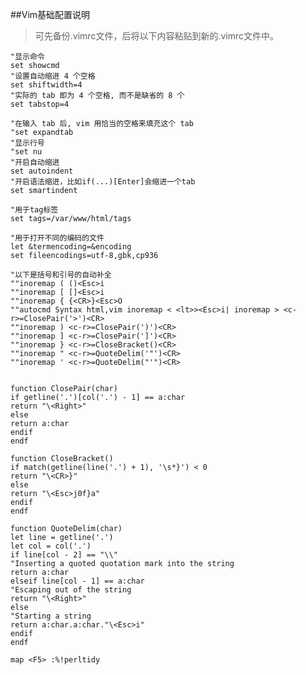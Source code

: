 
##Vim基础配置说明

>可先备份.vimrc文件，后将以下内容粘贴到新的.vimrc文件中。


    "显示命令
    set showcmd
    "设置自动缩进 4 个空格
    set shiftwidth=4
    "实际的 tab 即为 4 个空格, 而不是缺省的 8 个
    set tabstop=4

    "在输入 tab 后, vim 用恰当的空格来填充这个 tab
    "set expandtab
    "显示行号
    "set nu
    "开启自动缩进
    set autoindent
    "开启语法缩进，比如if(...)[Enter]会缩进一个tab
    set smartindent

    "用于tag标签
    set tags=/var/www/html/tags

    "用于打开不同的编码的文件 
    let &termencoding=&encoding
    set fileencodings=utf-8,gbk,cp936

    "以下是括号和引号的自动补全
    ""inoremap ( ()<Esc>i
    ""inoremap [ []<Esc>i
    ""inoremap { {<CR>}<Esc>O
    ""autocmd Syntax html,vim inoremap < <lt>><Esc>i| inoremap > <c-r>=ClosePair('>')<CR>
    ""inoremap ) <c-r>=ClosePair(')')<CR>
    ""inoremap ] <c-r>=ClosePair(']')<CR>
    ""inoremap } <c-r>=CloseBracket()<CR>
    ""inoremap " <c-r>=QuoteDelim('"')<CR>
    ""inoremap ' <c-r>=QuoteDelim("'")<CR>


    function ClosePair(char)
    if getline('.')[col('.') - 1] == a:char
    return "\<Right>"
    else
    return a:char
    endif
    endf

    function CloseBracket()
    if match(getline(line('.') + 1), '\s*}') < 0
    return "\<CR>}"
    else
    return "\<Esc>j0f}a"
    endif
    endf

    function QuoteDelim(char)
    let line = getline('.')
    let col = col('.')
    if line[col - 2] == "\\"
    "Inserting a quoted quotation mark into the string
    return a:char
    elseif line[col - 1] == a:char
    "Escaping out of the string
    return "\<Right>"
    else
    "Starting a string
    return a:char.a:char."\<Esc>i"
    endif
    endf

    map <F5> :%!perltidy
